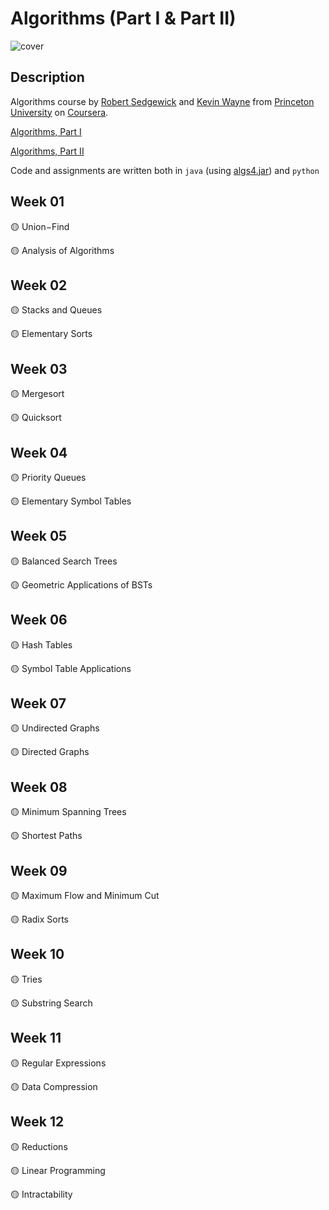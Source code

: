 # Algorithms (Part I & Part II)

![cover](https://algs4.cs.princeton.edu/cover.png)

## Description

Algorithms course by [Robert Sedgewick](https://www.cs.princeton.edu/people/profile/rs) and [Kevin Wayne](https://www.cs.princeton.edu/~wayne/contact/) from [Princeton University](https://www.princeton.edu/) on [Coursera](https://www.coursera.org/).

[Algorithms, Part I](https://www.coursera.org/learn/algorithms-part1)

[Algorithms, Part II](https://www.coursera.org/learn/algorithms-part2)

Code and assignments are written both in `java` (using [algs4.jar](https://algs4.cs.princeton.edu/code/)) and `python`

## Week 01

🟡 Union−Find

🟡 Analysis of Algorithms

## Week 02

🟡 Stacks and Queues

🟡 Elementary Sorts

## Week 03

🟡 Mergesort

🟡 Quicksort

## Week 04

🟡 Priority Queues

🟡 Elementary Symbol Tables

## Week 05

🟡 Balanced Search Trees

🟡 Geometric Applications of BSTs

## Week 06

🟡 Hash Tables

🟡 Symbol Table Applications

## Week 07

🟡 Undirected Graphs

🟡 Directed Graphs

## Week 08

🟡 Minimum Spanning Trees

🟡 Shortest Paths

## Week 09

🟡 Maximum Flow and Minimum Cut

🟡 Radix Sorts

## Week 10

🟡 Tries

🟡 Substring Search

## Week 11

🟡 Regular Expressions

🟡 Data Compression

## Week 12

🟡 Reductions

🟡 Linear Programming

🟡 Intractability